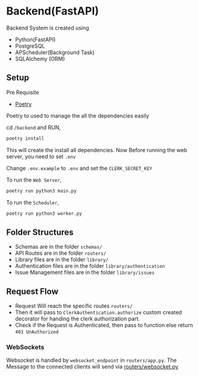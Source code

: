 # Backend(FastAPI)
Backend System is created using 
* Python(FastAPI)
* PostgreSQL
* APScheduler(Background Task)
* SQLAlchemy (ORM)
## Setup

Pre Requisite
* [Poetry](https://python-poetry.org/)

Poetry to used to manage the all the dependencies easily

cd `/backend` and RUN,
```sh
poetry install
```

This will create the install all dependencies. Now Before running the web server, you need to set `.env`

Change `.env.example` to `.env` and set the `CLERK_SECRET_KEY`

To run the `Web Server`,
```sh
poetry run python3 main.py
```

To run the `Scheduler`,
```sh
poetry run python3 worker.py
```

## Folder Structures

* Schemas are in the folder `schemas/`
* API Routes are in the folder `routers/`
* Library files are in the folder `library/`
* Authentication files are in the folder `library/authentication`
* Issue Management files are in the folder `library/issues`

## Request Flow

* Request Will reach the specific routes `routers/`
* Then it will pass to `ClerkAuthentication.authorize` custom created decorator for handing the clerk authorization part.
* Check if the Request is Authenticated, then pass to function else return `403 UnAuthorized`

### WebSockets

Websocket is handled by `websocket_endpoint` in `routers/app.py`. The Message to the connected clients will send via [routers/websocket.py](routers.websocket.py)